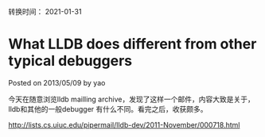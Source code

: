 转换时间： 2021-01-31

# What LLDB does different from other typical debuggers
Posted on 2013/05/09 by yao

今天在随意浏览lldb mailling archive，发现了这样一个邮件，内容大致是关于，lldb和其他的一般debugger 有什么不同。看完之后，收获颇多。

http://lists.cs.uiuc.edu/pipermail/lldb-dev/2011-November/000718.html
